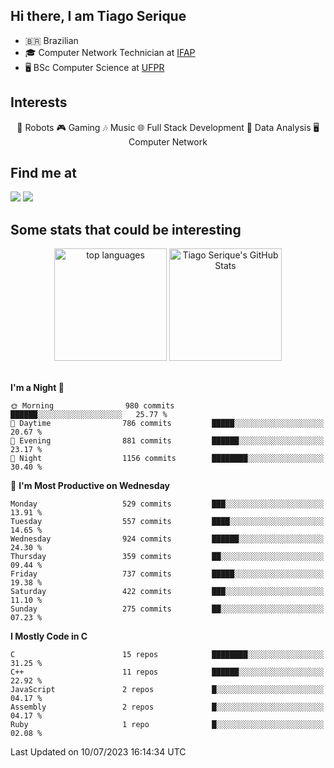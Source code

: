 
<h2> Hi there, I am Tiago Serique</h2>

<div>
	<ul>
		<li>🇧🇷 Brazilian</li>
		<li>🎓 Computer Network Technician at <a href="https://www.ifap.edu.br/">IFAP</a></li>
		<li>🖥️ BSc Computer Science at <a href="https://www.ufpr.br/portalufpr/">UFPR</a></li>
	</ul>
</div>


<h2>Interests</h2>

<div align="center">
	🤖 Robots 🎮 Gaming 🎶 Music 🌐 Full Stack Development 🎲 Data Analysis 🖥️ Computer Network
</div>

<h2>Find me at</h2>

<div>
	<a href="https://www.linkedin.com/in/tiago-serique"><img src="https://img.shields.io/badge/LinkedIn-0077B5?style=for-the-badge&logo=linkedin&logoColor=white"></a>
	<a href="https://www.instagram.com/tiago.serique/"><img src="https://img.shields.io/badge/Instagram-E4405F?style=for-the-badge&logo=instagram&logoColor=white"></a>
</div>

<h2>Some stats that could be interesting</h2>

<div align="center">
	<img height="180em" src="https://tiagoserique.vercel.app/api/top-langs/?layout=compact&theme=tokyonight&username=tiagoserique&langs_count=10&hide=makefile&exclude_repo=vim-mods" alt="top languages">
	<img height="180em" src="https://tiagoserique.vercel.app/api?username=tiagoserique&count_private=true&show_icons=true&theme=tokyonight&include_all_commits=true" alt="Tiago Serique's GitHub Stats">
</div> 

<br>

<!--START_SECTION:waka-->
**I'm a Night 🦉** 

```text
🌞 Morning                980 commits         ██████░░░░░░░░░░░░░░░░░░░   25.77 % 
🌆 Daytime                786 commits         █████░░░░░░░░░░░░░░░░░░░░   20.67 % 
🌃 Evening                881 commits         ██████░░░░░░░░░░░░░░░░░░░   23.17 % 
🌙 Night                  1156 commits        ████████░░░░░░░░░░░░░░░░░   30.40 % 
```
📅 **I'm Most Productive on Wednesday** 

```text
Monday                   529 commits         ███░░░░░░░░░░░░░░░░░░░░░░   13.91 % 
Tuesday                  557 commits         ████░░░░░░░░░░░░░░░░░░░░░   14.65 % 
Wednesday                924 commits         ██████░░░░░░░░░░░░░░░░░░░   24.30 % 
Thursday                 359 commits         ██░░░░░░░░░░░░░░░░░░░░░░░   09.44 % 
Friday                   737 commits         █████░░░░░░░░░░░░░░░░░░░░   19.38 % 
Saturday                 422 commits         ███░░░░░░░░░░░░░░░░░░░░░░   11.10 % 
Sunday                   275 commits         ██░░░░░░░░░░░░░░░░░░░░░░░   07.23 % 
```


**I Mostly Code in C** 

```text
C                        15 repos            ████████░░░░░░░░░░░░░░░░░   31.25 % 
C++                      11 repos            ██████░░░░░░░░░░░░░░░░░░░   22.92 % 
JavaScript               2 repos             █░░░░░░░░░░░░░░░░░░░░░░░░   04.17 % 
Assembly                 2 repos             █░░░░░░░░░░░░░░░░░░░░░░░░   04.17 % 
Ruby                     1 repo              █░░░░░░░░░░░░░░░░░░░░░░░░   02.08 % 
```




 Last Updated on 10/07/2023 16:14:34 UTC
<!--END_SECTION:waka-->
